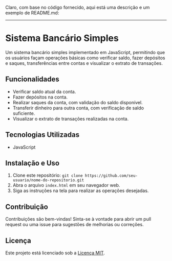 Claro, com base no código fornecido, aqui está uma descrição e um exemplo de README.md:

---

# Sistema Bancário Simples

Um sistema bancário simples implementado em JavaScript, permitindo que os usuários façam operações básicas como verificar saldo, fazer depósitos e saques, transferências entre contas e visualizar o extrato de transações.

## Funcionalidades

- Verificar saldo atual da conta.
- Fazer depósitos na conta.
- Realizar saques da conta, com validação do saldo disponível.
- Transferir dinheiro para outra conta, com verificação de saldo suficiente.
- Visualizar o extrato de transações realizadas na conta.

## Tecnologias Utilizadas

- JavaScript

## Instalação e Uso

1. Clone este repositório: `git clone https://github.com/seu-usuario/nome-do-repositorio.git`
2. Abra o arquivo `index.html` em seu navegador web.
3. Siga as instruções na tela para realizar as operações desejadas.

## Contribuição

Contribuições são bem-vindas! Sinta-se à vontade para abrir um pull request ou uma issue para sugestões de melhorias ou correções.

## Licença

Este projeto está licenciado sob a [Licença MIT](https://opensource.org/licenses/MIT).

